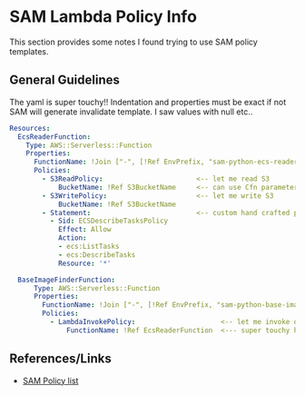 # SAM Lambda Policy Info
This section provides some notes I found trying to use SAM policy templates.

## General Guidelines
The yaml is super touchy!! Indentation and properties must be exact if not SAM will generate invalidate template. I saw values with null etc..

```yaml
Resources:
  EcsReaderFunction:
    Type: AWS::Serverless::Function
    Properties:
      FunctionName: !Join ["-", [!Ref EnvPrefix, "sam-python-ecs-reader"]]
      Policies:
        - S3ReadPolicy:                       <-- let me read S3
            BucketName: !Ref S3BucketName     <-- can use Cfn parameter references
        - S3WritePolicy:                      <-- let me write S3
            BucketName: !Ref S3BucketName
        - Statement:                          <-- custom hand crafted policy
          - Sid: ECSDescribeTasksPolicy
            Effect: Allow
            Action:
            - ecs:ListTasks
            - ecs:DescribeTasks
            Resource: '*'            

  BaseImageFinderFunction:
      Type: AWS::Serverless::Function
      Properties:
        FunctionName: !Join ["-", [!Ref EnvPrefix, "sam-python-base-image-finder"]]
        Policies:
          - LambdaInvokePolicy:                     <-- let me invoke other lambda
              FunctionName: !Ref EcsReaderFunction  <--- super touchy here wants reference to lambda NOT actual property
```


## References/Links
* [SAM Policy list](https://docs.aws.amazon.com/serverless-application-model/latest/developerguide/serverless-policy-template-list.html)